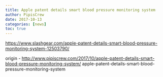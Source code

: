 ```yaml
---
title: Apple patent details smart blood pressure monitoring system
author: PipisCrew
date: 2017-10-13
categories: [news]
toc: true
---
```


https://www.slashgear.com/apple-patent-details-smart-blood-pressure-monitoring-system-12503790/

origin - http://www.pipiscrew.com/2017/10/apple-patent-details-smart-blood-pressure-monitoring-system/ apple-patent-details-smart-blood-pressure-monitoring-system